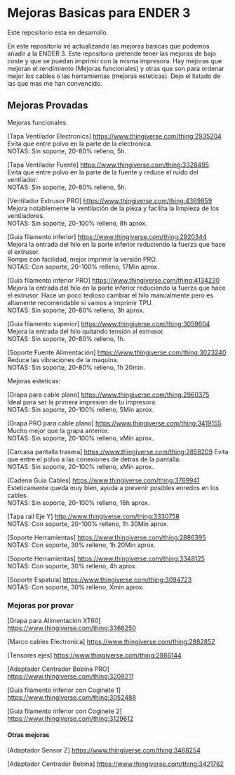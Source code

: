 # Mejoras Basicas para ENDER 3

Este repositorio esta en desarrollo.

En este repositorio iré actualizando las mejoras basicas que podemos añadir a la ENDER 3. Este repositorio pretende tener las mejoras de bajo coste y que se puedan imprimir con la misma impresora. Hay mejoras que mejoran el rendimiento (Mejoras funcionales) y otras que son para ordenar mejor los cables o las herramientas (mejoras esteticas). Dejo el listado de las que mas me han convencido.

## Mejoras Provadas  

Mejoras funcionales:  

[Tapa Ventilador Electronica] https://www.thingiverse.com/thing:2935204   
Evita que entre polvo en la parte de la electronica.  
NOTAS: Sin soporte, 20-80% relleno, 5h.

[Tapa Ventilador Fuente] https://www.thingiverse.com/thing:3328495  
Evita que entre polvo en la parte de la fuente y reduce el ruido del ventilador.  
NOTAS: Sin soporte, 20-80% relleno, 5h.

[Ventilador Extrusor PRO] https://www.thingiverse.com/thing:4369859    
Mejora notablemente la ventilación de la pieza y facilita la limpieza de los ventiladores.  
NOTAS: Sin soporte, 20-100% relleno, 8h aprox.  

[Guia filamento inferior] https://www.thingiverse.com/thing:2920344    
Mejora la entrada del hilo en la parte inferior reduciendo la fuerza que hace el extrusor.   
Rompe con facilidad, mejor imprimir la versión PRO.      
NOTAS: Con soporte, 20-100% relleno, 17Min aprox.  

[Guia filamento inferior PRO] https://www.thingiverse.com/thing:4134230    
Mejora la entrada del hilo en la parte inferior reduciendo la fuerza que hace el extrusor. 
Hace un poco tedioso cambiar el hilo manualmente pero es altamente recomendable si vamos a imprimir TPU.  
NOTAS: Sin soporte, 20-80% relleno, 3h aprox.  

[Guia filamento superior] https://www.thingiverse.com/thing:3059604   
Mejora la entrada del hilo quitando tensión al extrusor.  
NOTAS: Sin soporte, 20-80% relleno, 1h. 

[Soporte Fuente Alimentación] https://www.thingiverse.com/thing:3023240    
Reduce las vibraciones de la maquina.  
NOTAS: Sin soporte, 20-80% relleno, 1h 20min.   

Mejoras esteticas:  

[Grapa para cable plano] https://www.thingiverse.com/thing:2960375  
Ideal para ser la primera impresion de tu impresora.  
NOTAS: Sin soporte, 20-100% relleno, 5Min aprox.

[Grapa PRO para cable plano] https://www.thingiverse.com/thing:3419155  
Mucho mejor que la grapa anterior.  
NOTAS: Sin soporte, 20-100% relleno, xMin aprox.

[Carcasa pantalla trasera] https://www.thingiverse.com/thing:2858209 
Evita que entre el polvo a las conexiones de detras de la pantalla.  
NOTAS: Sin soporte, 20-100% relleno, xMin aprox.

[Cadena Guia Cables] https://www.thingiverse.com/thing:3769941  
Esteticamente queda muy bien, ayuda a prevenir posibles enredos en los cables.  
NOTAS: Sin soporte, 20-100% relleno, 16h aprox.   

[Tapa rail Eje Y] http://www.thingiverse.com/thing:3330758   
NOTAS: Con soporte, 20-100% relleno, 1h 30Min aprox.  

[Soporte Herramientas] https://www.thingiverse.com/thing:2886395    
NOTAS: Con soporte, 30% relleno, 1h 20Min aprox.    

[Soporte Herramientas] https://www.thingiverse.com/thing:3348125   
NOTAS: Con soporte, 30% relleno, 4h aprox.  

[Soporte Espatula] https://www.thingiverse.com/thing:3094723    
NOTAS: Con soporte, 30% relleno, Xmin aprox. 


### Mejoras por provar 

[Grapa para Alimentación XT60] https://www.thingiverse.com/thing:3366250     

[Marco cables Electronica] https://www.thingiverse.com/thing:2882852    

[Tensores ejes] https://www.thingiverse.com/thing:2986144    

[Adaptador Centrador Bobina PRO] https://www.thingiverse.com/thing:3209211      

[Guia filamento inferior con Coginete 1] https://www.thingiverse.com/thing:3052488     

[Guia filamento inferior con Coginete 2] https://www.thingiverse.com/thing:3129612    


#### Otras mejoras

[Adaptador Sensor Z] https://www.thingiverse.com/thing:3468254  

[Adaptador Centrador Bobina] https://www.thingiverse.com/thing:3421762   


